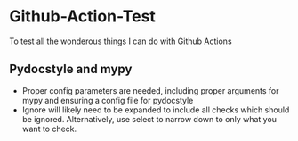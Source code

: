 # Github-Action-Test
To test all the wonderous things I can do with Github Actions

## Pydocstyle and mypy

* Proper config parameters are needed, including proper arguments for mypy and ensuring a config file for pydocstyle
* Ignore will likely need to be expanded to include all checks which should be ignored. Alternatively, use select to narrow down to only what you want to check.